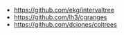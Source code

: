 * https://github.com/ekg/intervaltree
* https://github.com/lh3/cgranges
* https://github.com/dcjones/coitrees
